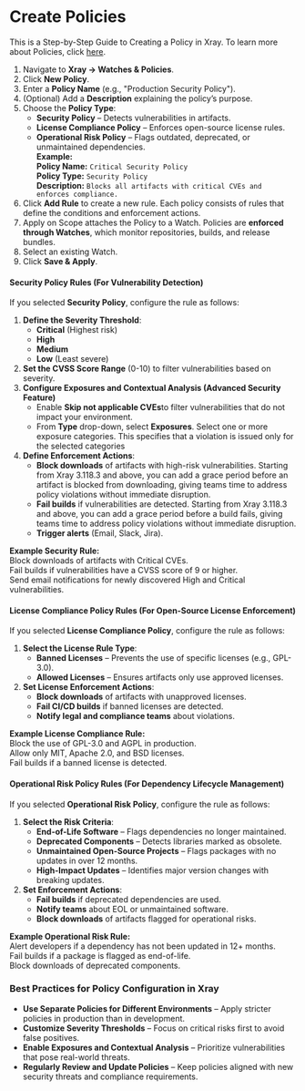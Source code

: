 # Create Policies

This is a Step-by-Step Guide to Creating a Policy in Xray. To learn more about Policies, click [here](../features-and-capabilities/sdlc-policy-mangement/).

1. Navigate to **Xray → Watches & Policies**.
2. Click **New Policy**.
3. Enter a **Policy Name** (e.g., "Production Security Policy").
4. (Optional) Add a **Description** explaining the policy’s purpose.
5. Choose the **Policy Type**:
   * **Security Policy** – Detects vulnerabilities in artifacts.
   * **License Compliance Policy** – Enforces open-source license rules.
   * **Operational Risk Policy** – Flags outdated, deprecated, or unmaintained dependencies. \
     **Example:**\
     **Policy Name:** `Critical Security Policy`\
     **Policy Type:** `Security Policy`\
     **Description:** `Blocks all artifacts with critical CVEs and enforces compliance.`
6. Click **Add Rule** to create a new rule. Each policy consists of rules that define the conditions and enforcement actions.
7. Apply on Scope attaches the Policy to a Watch. Policies are **enforced through Watches**, which monitor repositories, builds, and release bundles.
8. Select an existing Watch.
9. Click **Save & Apply**.

#### **Security Policy Rules (For Vulnerability Detection)**

If you selected **Security Policy**, configure the rule as follows:

1. **Define the Severity Threshold**:
   * **Critical** (Highest risk)
   * **High**
   * **Medium**
   * **Low** (Least severe)
2. **Set the CVSS Score Range** (0-10) to filter vulnerabilities based on severity.
3. **Configure Exposures and Contextual Analysis  (Advanced Security Feature)**
   * Enable **Skip not applicable CVEs**to filter vulnerabilities that do not impact your environment.
   * From **Type** drop-down, select **Exposures**.  Select one or more exposure categories. This specifies that a violation is issued only for the selected categories
4. **Define Enforcement Actions**:
   * **Block downloads** of artifacts with high-risk vulnerabilities. Starting from Xray 3.118.3 and above, you can add a grace period before an artifact is blocked from downloading, giving teams time to address policy violations without immediate disruption.
   * **Fail builds** if vulnerabilities are detected. Starting from Xray 3.118.3 and above, you can add a grace period before a build fails, giving teams time to address policy violations without immediate disruption.
   * **Trigger alerts** (Email, Slack, Jira).

&#x20;**Example Security Rule:**\
Block downloads of artifacts with Critical CVEs.\
Fail builds if vulnerabilities have a CVSS score of 9 or higher.\
Send email notifications for newly discovered High and Critical vulnerabilities.

#### **License Compliance Policy Rules (For Open-Source License Enforcement)**

If you selected **License Compliance Policy**, configure the rule as follows:

1. **Select the License Rule Type**:
   * **Banned Licenses** – Prevents the use of specific licenses (e.g., GPL-3.0).
   * **Allowed Licenses** – Ensures artifacts only use approved licenses.
2. **Set License Enforcement Actions**:
   * **Block downloads** of artifacts with unapproved licenses.
   * **Fail CI/CD builds** if banned licenses are detected.
   * **Notify legal and compliance teams** about violations.

**Example License Compliance Rule:**\
Block the use of GPL-3.0 and AGPL in production.\
Allow only MIT, Apache 2.0, and BSD licenses.\
Fail builds if a banned license is detected.

#### **Operational Risk Policy Rules (For Dependency Lifecycle Management)**

If you selected **Operational Risk Policy**, configure the rule as follows:

1. **Select the Risk Criteria**:
   * **End-of-Life Software** – Flags dependencies no longer maintained.
   * **Deprecated Components** – Detects libraries marked as obsolete.
   * **Unmaintained Open-Source Projects** – Flags packages with no updates in over 12 months.
   * **High-Impact Updates** – Identifies major version changes with breaking updates.
2. **Set Enforcement Actions**:
   * **Fail builds** if deprecated dependencies are used.
   * **Notify teams** about EOL or unmaintained software.
   * **Block downloads** of artifacts flagged for operational risks.

**Example Operational Risk Rule:**\
Alert developers if a dependency has not been updated in 12+ months.\
Fail builds if a package is flagged as end-of-life.\
Block downloads of deprecated components.

### **Best Practices for Policy Configuration in Xray**

* **Use Separate Policies for Different Environments** – Apply stricter policies in production than in development.
* **Customize Severity Thresholds** – Focus on critical risks first to avoid false positives.
* **Enable Exposures and Contextual Analysis** – Prioritize vulnerabilities that pose real-world threats.
* **Regularly Review and Update Policies** – Keep policies aligned with new security threats and compliance requirements.
